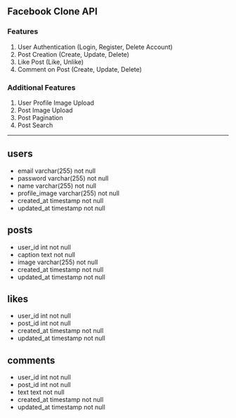 ## Facebook Clone API

### Features
1. User Authentication (Login, Register, Delete Account)
2. Post Creation (Create, Update, Delete)
3. Like Post (Like, Unlike)
4. Comment on Post (Create, Update, Delete)

### Additional Features
1. User Profile Image Upload
2. Post Image Upload
3. Post Pagination
4. Post Search

---

## users

- email varchar(255) not null  
- password varchar(255) not null  
- name varchar(255) not null  
- profile_image varchar(255) not null  
- created_at timestamp not null  
- updated_at timestamp not null  

## posts

- user_id int not null  
- caption text not null  
- image varchar(255) not null  
- created_at timestamp not null  
- updated_at timestamp not null  

## likes

- user_id int not null  
- post_id int not null  
- created_at timestamp not null  
- updated_at timestamp not null  

## comments

- user_id int not null  
- post_id int not null  
- text text not null  
- created_at timestamp not null  
- updated_at timestamp not null  
